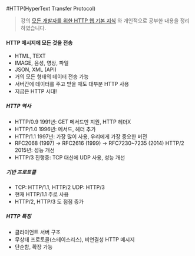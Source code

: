 #HTTP(HyperText Transfer Protocol)
> 강의 [모든 개발자를 위한 HTTP 웹 기본 지식](https://www.inflearn.com/course/http-%EC%9B%B9-%EB%84%A4%ED%8A%B8%EC%9B%8C%ED%81%AC/dashboard) 와 개인적으로 공부한 내용을 정리하였습니다.

#### HTTP 메시지에 모든 것을 전송
- HTML, TEXT
- IMAGE, 음성, 영상, 파일
- JSON, XML (API)
- 거의 모든 형태의 데이터 전송 가능
- 서버간에 데이터를 주고 받을 때도 대부분 HTTP 사용 
- 지금은 HTTP 시대!

##### HTTP 역사
- HTTP/0.9 1991년: GET 메서드만 지원, HTTP 헤더X
- HTTP/1.0 1996년: 메서드, 헤더 추가
- HTTP/1.1 1997년: 가장 많이 사용, 우리에게 가장 중요한 버전
- RFC2068 (1997) -> RFC2616 (1999) -> RFC7230~7235 (2014) HTTP/2 2015년: 성능 개선
- HTTP/3 진행중: TCP 대신에 UDP 사용, 성능 개선

##### 기반 프로토콜
- TCP: HTTP/1.1, HTTP/2 UDP: HTTP/3
- 현재 HTTP/1.1 주로 사용
- HTTP/2, HTTP/3 도 점점 증가

##### HTTP 특징
- 클라이언트 서버 구조
- 무상태 프로토콜(스테이스리스), 비연결성 HTTP 메시지
- 단순함, 확장 가능

